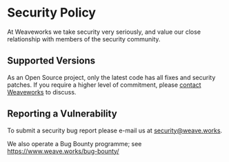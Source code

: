 # Security Policy

At Weaveworks we take security very seriously, and value our close relationship with members of the security community.

## Supported Versions

As an Open Source project, only the latest code has all fixes and security patches.
If you require a higher level of commitment, please [contact Weaveworks](https://www.weave.works/contact/) to discuss.

## Reporting a Vulnerability

To submit a security bug report please e-mail us at security@weave.works.

We also operate a Bug Bounty programme; see https://www.weave.works/bug-bounty/

